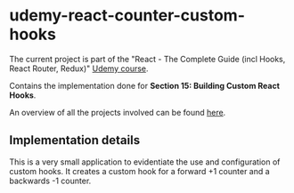 # udemy-react-counter-custom-hooks

The current project is part of the "React - The Complete Guide (incl Hooks, React Router, Redux)" [Udemy course](https://www.udemy.com/course/react-the-complete-guide-incl-redux/).

Contains the implementation done for **Section 15: Building Custom React Hooks**.

An overview of all the projects involved can be found [here](../../..).

## Implementation details

This is a very small application to evidentiate the use and configuration of custom hooks. It creates a custom hook for a forward +1 counter and a backwards -1 counter.
